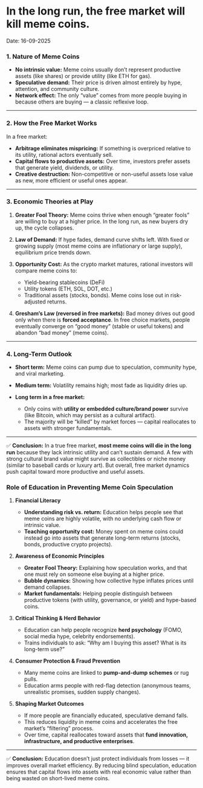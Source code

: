 # In the long run, the free market will kill meme coins.

Date: 16-09-2025



### 1. **Nature of Meme Coins**

* **No intrinsic value:** Meme coins usually don’t represent productive assets (like shares) or provide utility (like ETH for gas).
* **Speculative demand:** Their price is driven almost entirely by hype, attention, and community culture.
* **Network effect:** The only “value” comes from more people buying in because others are buying — a classic reflexive loop.

---

### 2. **How the Free Market Works**

In a free market:

* **Arbitrage eliminates mispricing:** If something is overpriced relative to its utility, rational actors eventually sell.
* **Capital flows to productive assets:** Over time, investors prefer assets that generate yield, dividends, or utility.
* **Creative destruction:** Non-competitive or non-useful assets lose value as new, more efficient or useful ones appear.

---

### 3. **Economic Theories at Play**

1. **Greater Fool Theory:**
   Meme coins thrive when enough “greater fools” are willing to buy at a higher price. In the long run, as new buyers dry up, the cycle collapses.

2. **Law of Demand:**
   If hype fades, demand curve shifts left. With fixed or growing supply (most meme coins are inflationary or large supply), equilibrium price trends down.

3. **Opportunity Cost:**
   As the crypto market matures, rational investors will compare meme coins to:

   * Yield-bearing stablecoins (DeFi)
   * Utility tokens (ETH, SOL, DOT, etc.)
   * Traditional assets (stocks, bonds).
     Meme coins lose out in risk-adjusted returns.

4. **Gresham’s Law (reversed in free markets):**
   Bad money drives out good only when there is **forced acceptance**. In free choice markets, people eventually converge on “good money” (stable or useful tokens) and abandon “bad money” (meme coins).

---

### 4. **Long-Term Outlook**

* **Short term:** Meme coins can pump due to speculation, community hype, and viral marketing.
* **Medium term:** Volatility remains high; most fade as liquidity dries up.
* **Long term in a free market:**

  * Only coins with **utility or embedded culture/brand power** survive (like Bitcoin, which may persist as a cultural artifact).
  * The majority will be “killed” by market forces — capital reallocates to assets with stronger fundamentals.

---

✅ **Conclusion:**
In a true free market, **most meme coins will die in the long run** because they lack intrinsic utility and can’t sustain demand. A few with strong cultural brand value might survive as collectibles or niche money (similar to baseball cards or luxury art). But overall, free market dynamics push capital toward more productive and useful assets.


### **Role of Education in Preventing Meme Coin Speculation**

1. **Financial Literacy**

   * **Understanding risk vs. return:** Education helps people see that meme coins are highly volatile, with no underlying cash flow or intrinsic value.
   * **Teaching opportunity cost:** Money spent on meme coins could instead go into assets that generate long-term returns (stocks, bonds, productive crypto projects).

2. **Awareness of Economic Principles**

   * **Greater Fool Theory:** Explaining how speculation works, and that one must rely on someone else buying at a higher price.
   * **Bubble dynamics:** Showing how collective hype inflates prices until demand collapses.
   * **Market fundamentals:** Helping people distinguish between productive tokens (with utility, governance, or yield) and hype-based coins.

3. **Critical Thinking & Herd Behavior**

   * Education can help people recognize **herd psychology** (FOMO, social media hype, celebrity endorsements).
   * Trains individuals to ask: “Why am I buying this asset? What is its long-term use?”

4. **Consumer Protection & Fraud Prevention**

   * Many meme coins are linked to **pump-and-dump schemes** or rug pulls.
   * Education arms people with red-flag detection (anonymous teams, unrealistic promises, sudden supply changes).

5. **Shaping Market Outcomes**

   * If more people are financially educated, speculative demand falls.
   * This reduces liquidity in meme coins and accelerates the free market’s “filtering” process.
   * Over time, capital reallocates toward assets that **fund innovation, infrastructure, and productive enterprises**.

---

✅ **Conclusion:**
Education doesn’t just protect individuals from losses — it improves overall market efficiency. By reducing blind speculation, education ensures that capital flows into assets with real economic value rather than being wasted on short-lived meme coins.

